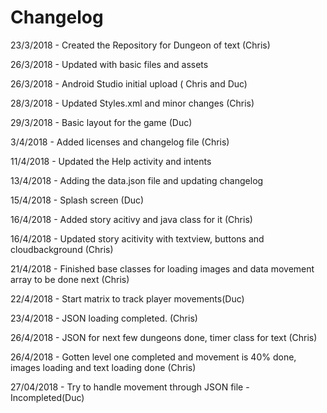 # Changelog


23/3/2018 - Created the Repository for Dungeon of text (Chris)

26/3/2018 - Updated with basic files and assets

26/3/2018 - Android Studio initial upload ( Chris and Duc)

28/3/2018 - Updated Styles.xml and minor changes (Chris)

29/3/2018 - Basic layout for the game (Duc)

3/4/2018  - Added licenses and changelog file (Chris)

11/4/2018 - Updated the Help activity and intents

13/4/2018 - Adding the data.json file and updating changelog

15/4/2018 - Splash screen (Duc)

16/4/2018 - Added story acitivy and java class for it (Chris)

16/4/2018 - Updated story acitivity with textview, buttons and cloudbackground (Chris)

21/4/2018 - Finished base classes for loading images and data movement array to be done next (Chris)

22/4/2018 - Start matrix to track player movements(Duc)

23/4/2018 - JSON loading completed. (Chris)

26/4/2018 - JSON for next few dungeons done, timer class for text (Chris)

26/4/2018 - Gotten level one completed and movement is 40% done, images loading and text loading done (Chris)

27/04/2018 - Try to handle movement through JSON file - Incompleted(Duc)
